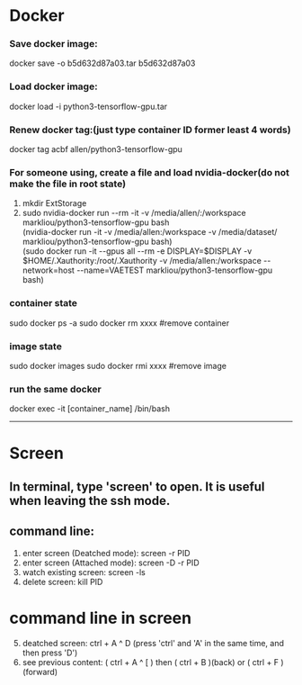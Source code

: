 # Docker

### Save docker image:  
docker save -o b5d632d87a03.tar b5d632d87a03  
### Load docker image:  
docker load -i python3-tensorflow-gpu.tar  
### Renew docker tag:(just type container ID former least 4 words)  
docker tag acbf allen/python3-tensorflow-gpu
### For someone using, create a file and load nvidia-docker(do not make the file in root state)  
1. mkdir ExtStorage  
2. sudo nvidia-docker run --rm -it -v /media/allen/:/workspace markliou/python3-tensorflow-gpu bash  
(nvidia-docker run -it -v /media/allen:/workspace -v /media/dataset/ markliou/python3-tensorflow-gpu bash)  
(sudo docker run -it --gpus all --rm -e DISPLAY=$DISPLAY -v $HOME/.Xauthority:/root/.Xauthority -v /media/allen:/workspace --network=host --name=VAETEST  markliou/python3-tensorflow-gpu bash)  

### container state
sudo docker ps -a
sudo docker rm xxxx #remove container

### image state
sudo docker images
sudo docker rmi xxxx #remove image

### run the same docker
docker exec -it [container_name] /bin/bash
  
 
 
  

  
---  
# Screen
## In terminal, type 'screen' to open. It is useful when leaving the ssh mode.  
## command line:  
1. enter screen (Deatched mode): screen -r PID  
2. enter screen (Attached mode): screen -D -r PID  
3. watch existing screen: screen -ls  
4. delete screen: kill PID  
  
# command line in screen  
5. deatched screen: ctrl + A ^ D (press 'ctrl' and 'A' in the same time, and then press 'D')  
6. see previous content: ( ctrl + A ^ [ ) then ( ctrl + B )(back) or ( ctrl + F )(forward)  


